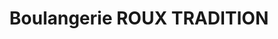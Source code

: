 ---
title: "Boulangerie ROUX TRADITION"
url: /estrablin/boulangerie-roux-tradition/
shop: boulangerie
---